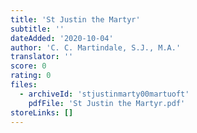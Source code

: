 ```yaml
---
title: 'St Justin the Martyr'
subtitle: ''
dateAdded: '2020-10-04'
author: 'C. C. Martindale, S.J., M.A.'
translator: ''
score: 0
rating: 0
files:
  - archiveId: 'stjustinmarty00martuoft'
    pdfFile: 'St Justin the Martyr.pdf'
storeLinks: []
---
```



